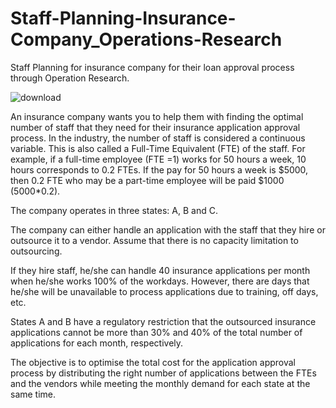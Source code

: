 # Staff-Planning-Insurance-Company_Operations-Research
Staff Planning for insurance company for their loan approval process through Operation Research.

![download](https://user-images.githubusercontent.com/84779271/174468274-7f1ad842-037e-4249-afd2-0ea17af4cad1.png)

An insurance company wants you to help them with finding the optimal number of staff that they need for their insurance application approval process. In the industry, the number of staff is considered a continuous variable. This is also called a Full-Time Equivalent (FTE) of the staff. For example, if a full-time employee (FTE =1) works for 50 hours a week, 10 hours corresponds to 0.2 FTEs. If the pay for 50 hours a week is $5000, then 0.2 FTE who may be a part-time employee will be paid $1000 (5000*0.2).

The company operates in three states: A, B and C.

The company can either handle an application with the staff that they hire or outsource it to a vendor. Assume that there is no capacity limitation to outsourcing.

If they hire staff, he/she can handle 40 insurance applications per month when he/she works 100% of the workdays. However, there are days that he/she will be unavailable to process applications due to training, off days, etc.

States A and B have a regulatory restriction that the outsourced insurance applications cannot be more than 30% and 40% of the total number of applications for each month, respectively.

The objective is to optimise the total cost for the application approval process by distributing the right number of applications between the FTEs and the vendors while meeting the monthly demand for each state at the same time.
